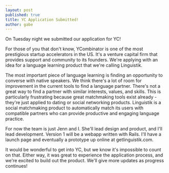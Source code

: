 ```yaml
---
layout: post
published: true
title: YC Application Submitted!
author: gabe
---
```


On Tuesday night we submitted our application for YC!

For those of you that don't know, YCombinator is one of the most prestigious startup accelerators in the US. It's a 
venture capital firm that provides support and community to its founders. We're applying with an idea for a language 
learning product that we're calling Linguistik.

The most important piece of language learning is finding an opportunity to converse with native speakers. We think 
there's a lot of room for improvement in the current tools to find a language partner. There's not a great way to find 
a partner with similar interests, values, and skills. This is particularly frustrating because great matchmaking tools
 exist already - they're just applied to dating or social networking products. Linguistik is a social matchmaking product 
 to automatically match its users with compatible partners who can provide productive and engaging language practice.

For now the team is just Jenn and I. She'll lead design and product, and I'll lead development. Version 1 will be a 
webapp written with Rails. I'll have a launch page and eventually a prototype up online at getlinguistik.com.

It would be wonderful to get into YC, but we know it's impossible to count on that. Either way, it was great to 
experience the application process, and we're excited to build out the product. We'll give more updates as progress 
continues!